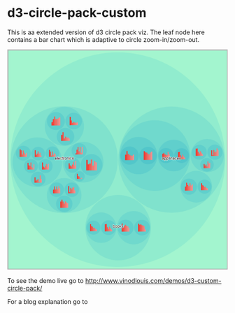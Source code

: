 # d3-circle-pack-custom

This is aa extended version of d3 circle pack viz. The leaf node here contains a bar chart which is adaptive to circle zoom-in/zoom-out.

![Showing list of Tasks](https://raw.githubusercontent.com/VinodLouis/d3-circle-pack-custom/master/image/final.png)

To see the demo live go to http://www.vinodlouis.com/demos/d3-custom-circle-pack/

For a blog explanation go to 